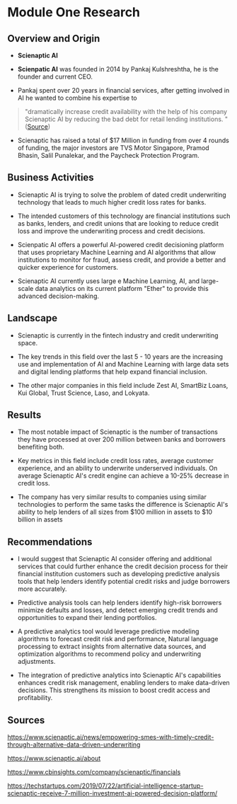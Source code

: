 # Module One Research

## Overview and Origin

* **Scienaptic AI**

* **Scienpatic AI** was founded in 2014 by Pankaj Kulshreshtha, he is the founder and current CEO.


* Pankaj spent over 20 years in financial services, after getting involved in AI he wanted to combine his expertise to
 >"dramatically increase credit availability with the help of his company Scienaptic AI by reducing the bad debt for retail lending institutions. " 
 ([Source](<https://tbcy.in/brand/pankaj-kulshreshtha-founder-ceo-scienaptic-systems/>)) 

* Scienaptic has raised a total of $17 Million in funding from over 4 rounds of funding, the major investors are TVS Motor Singapore, Pramod Bhasin, Salil Punalekar, and the Paycheck Protection Program.

## Business Activities

* Scienaptic AI is trying to solve the problem of dated credit underwriting technology that leads to much higher credit loss rates for banks.

* The intended customers of this technology are financial institutions such as banks, lenders, and credit unions that are looking to reduce credit loss and improve the underwriting process and credit decisions.

* Scienpatic AI offers a powerful AI-powered credit decisioning platform that uses proprietary Machine Learning and AI algorithms that allow institutions to monitor for fraud, assess credit, and provide a better and quicker experience for customers.

* Scienaptic AI currently uses large e Machine Learning, AI, and large-scale data analytics on its current platform "Ether" to provide this advanced decision-making.

## Landscape

* Scienaptic is currently in the fintech industry and credit underwriting space.

* The key trends in this field over the last 5 - 10 years are the increasing use and implementation of AI and Machine Learning with large data sets and digital lending platforms that help expand financial inclusion.

* The other major companies in this field include Zest AI, SmartBiz Loans, Kui Global, Trust Science, Laso, and Lokyata.

## Results

* The most notable impact of Scienaptic is the number of transactions they have processed at over 200 million between banks and borrowers benefiting both.

* Key metrics in this field include credit loss rates, average customer experience, and an ability to underwrite underserved individuals. On average Scienaptic AI's credit engine can achieve a 10-25% decrease in credit loss.

* The company has very similar results to companies using similar technologies to perform the same tasks the difference is Scienaptic AI's ability to help lenders of all sizes from $100 million in assets to $10 billion in assets

## Recommendations

* I would suggest that Scienaptic AI consider offering and additional services that could further enhance the credit decision process for their financial institution customers such as developing predictive analysis tools that help lenders identify potential credit risks and judge borrowers more accurately.

* Predictive analysis tools can help lenders identify high-risk borrowers minimize defaults and losses, and detect emerging credit trends and opportunities to expand their lending portfolios.
   

* A predictive analytics tool would leverage predictive modeling algorithms to forecast credit risk and performance, Natural language processing to extract insights from alternative data sources, and optimization algorithms to recommend policy and underwriting adjustments.

* The integration of predictive analytics into Scienaptic AI's capabilities enhances credit risk management, enabling lenders to make data-driven decisions. This strengthens its mission to boost credit access and profitability.

## Sources

https://www.scienaptic.ai/news/empowering-smes-with-timely-credit-through-alternative-data-driven-underwriting

https://www.scienaptic.ai/about

https://www.cbinsights.com/company/scienaptic/financials

https://techstartups.com/2019/07/22/artificial-intelligence-startup-scienaptic-receive-7-million-investment-ai-powered-decision-platform/